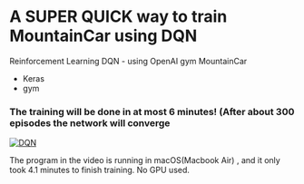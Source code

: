 # A SUPER QUICK way to train MountainCar using DQN

Reinforcement Learning DQN - using OpenAI gym MountainCar

- Keras
- gym

### The training will be done in at most 6 minutes! (After about 300 episodes the network will converge



[![DQN](http://img.youtube.com/vi/4kTxLr2NjYY/0.jpg)](http://www.youtube.com/watch?v=4kTxLr2NjYY "DQN")







The program in the video is running in macOS(Macbook Air) , and it only took 4.1 minutes to finish training. No GPU used.  















